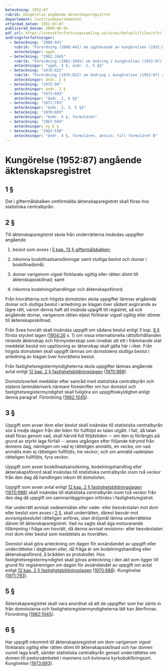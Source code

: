 ```yaml
---
beteckning: 1952:87
rubrik: Kungörelse angående äktenskapsregistret
departement: Justitiedepartementet
utfardad_datum: 1952-03-07
publicerad_datum: 2009-06-01
pdf_url: https://svenskforfattningssamling.se/sites/default/files/sfs/1952-03/SFS1952-87.pdf
andringsforfattningar:
  - beteckning: "2008:441"
    rubrik: "Förordning (2008:441) om upphävande av kungörelsen (1952:87) angående äktenskapsregistret"
    anteckningar: upph.
  - beteckning: "1982:1045"
    rubrik: "Förordning (1982:1045) om ändring i kungörelsen (1952:87) angående äktenskapsregistret"
    anteckningar: "upph. 4 §; ändr. 2, 5 §§"
  - beteckning: "1976:822"
    rubrik: "Förordning (1976:822) om ändring i kungörelsen (1952:87) angående äktenskapsregistret"
    anteckningar: ändr. 2 §
  - beteckning: "1975:99"
    anteckningar: ändr. 2 §
  - beteckning: "1973:693"
    anteckningar: "ändr. 2, 6 §§"
  - beteckning: "1971:793"
    anteckningar: "ändr. 2, 3, 5 §§"
  - beteckning: "1970:603"
    anteckningar: "ändr. 4 §, formulären"
  - beteckning: "1967:504"
    anteckningar: ny 6 §
  - beteckning: "1963:530"
    anteckningar: "ändr. 4 §, formulären, anvisn. till formuläret B"
---
```


# Kungörelse (1952:87) angående äktenskapsregistret

## 1 §

Det i giftermålsbalken omförmälda äktenskapsregistret skall föras hos statistiska centralbyrån.

## 2 §

Till äktenskapsregistret skola från underrätterna insändas uppgifter angående

1. beslut som avses i [5 kap. 13 § giftermålsbalken](https://selex.se/eli/sfs/1920/405#kap5.13);

2. inkomna boskillnadsansökningar samt slutliga beslut och domar i boskillnadsmål;

3. domar varigenom vigsel förklarats ogiltig eller rätten dömt till äktenskapsskillnad; samt

4. inkomna bodelningshandlingar och äktenskapsförord.

Från hovrätterna och högsta domstolen skola uppgifter lämnas angående domar och slutliga beslut i anledning av klagan över sådant avgörande av lägre rätt, varom denna haft att insända uppgift till registret, så ock angående domar, varigenom rätten eljest förklarar vigsel ogiltig eller dömer till äktenskapsskillnad.

Från Svea hovrätt skall insändas uppgift om sådana beslut enligt 3 kap. [8 §](#kap3.8) första stycket lagen ([1904:26](https://selex.se/eli/sfs/1904/26) s. 1) om vissa internationella rättsförhållanden rörande äktenskap och förmynderskap som innebär att ett i främmande stat meddelat beslut om upplösning av äktenskap skall gälla här i riket. Från högsta domstolen skall uppgift lämnas om domstolens slutliga beslut i anledning av klagan över hovrättens beslut.

Från fastighetsregistermyndigheterna skola uppgifter lämnas angående avtal enligt [12 kap. 2 § fastighetsbildningslagen](https://selex.se/eli/sfs/1970/988#kap12.2) ([1970:988](https://selex.se/eli/sfs/1970/988)).

Domstolsverket meddelar efter samråd med statistiska centralbyrån och statens lantmäteriverk närmare föreskrifter om hur domstol och fastighetsregistermyndighet skall fullgöra sin uppgiftsskyldighet enligt denna paragraf. Förordning ([1982:1045](https://selex.se/eli/sfs/1982/1045)).

## 3 §

Uppgift som avser dom eller beslut skall insändas till statistiska centralbyrån sist å tredje dagen från det tiden för fullföljd av talan utgått. I fall, då talan skall föras genom vad, skall härvid full följdstiden -- om den ej förlängts på grund av styrkt laga förfall -- anses utgången efter följande tidrymd från domens dag, nämligen om vad ej rätteligen anmälts, en vecka; om vad anmälts men ej rätteligen fullföljts, tre veckor; och om anmäld vadetalan rätteligen fullföljts, fyra veckor.

Uppgift som avser boskillnadsansökning, bodelningshandling eller äktenskapsförord skall insändas till statistiska centralbyrån inom två veckor från den dag då handlingen inkom till domstolen.

Uppgift som avser avtal enligt [12 kap. 2 § fastighetsbildningslagen](https://selex.se/eli/sfs/1970/988#kap12.2) ([1970:988](https://selex.se/eli/sfs/1970/988)) skall insändas till statistiska centralbyrån inom två veckor från den dag då uppgift om sammanläggningen infördes i fastighetsregistret.

Har underrätt avvisat vadeanmälan eller vade- eller besvärstalan mot dom eller beslut som avses i [2 §](#2), skall underrätten, därest besvär mot avvisnigsbeslutet rätteligen anföras, utan dröjsmål lämna underrättelse därom till äktenskapsregistret. Vad nu sagts skall äga motsvarande tillämpning i fråga om hovrätt, då denna avvisat revisions- eller besvärstalan mot dom eller beslut som meddelats av hovrätten.

Domstol skall göra anteckning om dagen för avsändandet av uppgift eller underrättelse i dagboken eller, då fråga är om bodelningshandling eller äktenskapsförord, å brädden av protokollet. Hos fastighetsregistermyndighet skall göras anteckning i den akt som ligger till grund för registreringen om dagen för avsändandet av uppgift om avtal enligt [12 kap. 2 § fastighetsbildningslagen](https://selex.se/eli/sfs/1970/988#kap12.2) ([1970:988](https://selex.se/eli/sfs/1970/988)). Kungörelse ([1971:793](https://selex.se/eli/sfs/1971/793)).

## 5 §

Äktenskapsregistret skall vara anordnat så att de uppgifter som har sänts in från domstolarna och fastighetsregistermyndigheterna lätt kan återfinnas. Förordning ([1982:1045](https://selex.se/eli/sfs/1982/1045)).

## 6 §

Har uppgift inkommit till äktenskapsregistret om dom varigenom vigsel förklarats ogiltig eller rätten dömt till äktenskapsskillnad och har domen vunnit laga kraft, sänder statistiska centralbyrån genast underrättelse om domen till pastorsämbetet i mannens och kvinnans kyrkobokföringsort. Kungörelse ([1973:693](https://selex.se/eli/sfs/1973/693)).